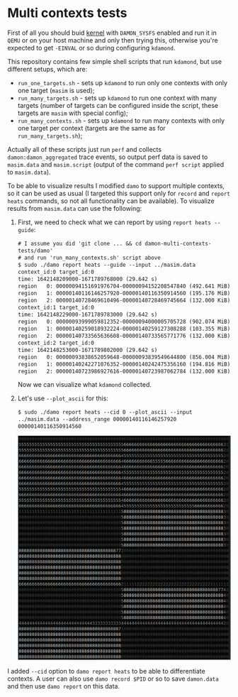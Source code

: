 # Multi contexts tests

First of all you should buid [kernel](https://github.com/onlyoneofme/damon-multi-contexts) with `DAMON_SYSFS` enabled and run it in `QEMU` or on your host machine and only then trying this, otherwise you're expected to get `-EINVAL` or so during configuring `kdamond`.

This repository contains few simple shell scripts that run `kdamond`, but use different setups, which are:
  - `run_one_targets.sh`   - sets up `kdamond` to run only one contexts with only one target (`masim` is used);
  - `run_many_targets.sh`  - sets up `kdamond` to run one context with many targets (number of targets can be configured inside the script, these targets are `masim` with special config);
  - `run_many_contexts.sh` - sets up `kdamond` to run many contexts with only one target per context (targets are the same as for `run_many_targets.sh`);

Actually all of these scripts just run `perf` and collects `damon:damon_aggregated` trace events, so output perf data is saved to `masim.data` and `masim.script` (output of the command `perf script` applied to `masim.data`).

To be able to visualize results I modified `damo` to support multiple contexts, so it can be used as usual (I targeted this support only for `record` and `report heats` commands, so not all functionality can be available). To visualize results from `masim.data` can use the following:

1. First, we need to check what we can report by using `report heats --guide`:
    ```
    # I assume you did 'git clone ... && cd damon-multi-contexts-tests/damo'
    # and run 'run_many_contexts.sh' script above
    $ sudo ./damo report heats --guide --input ../masim.data
    context_id:0 target_id:0
    time: 1642148209000-1671789768000 (29.642 s)
    region   0: 00000094151691976704-00000094152208547840 (492.641 MiB)
    region   1: 00000140116146257920-00000140116350914560 (195.176 MiB)
    region   2: 00000140728469610496-00000140728469745664 (132.000 KiB)
    context_id:1 target_id:0
    time: 1642148229000-1671789783000 (29.642 s)
    region   0: 00000093999059812352-00000094000005705728 (902.074 MiB)
    region   1: 00000140259018932224-00000140259127308288 (103.355 MiB)
    region   2: 00000140733565636608-00000140733565771776 (132.000 KiB)
    context_id:2 target_id:0
    time: 1642148253000-1671789802000 (29.642 s)
    region   0: 00000093838652059648-00000093839549644800 (856.004 MiB)
    region   1: 00000140242271076352-00000140242475356160 (194.816 MiB)
    region   2: 00000140723986927616-00000140723987062784 (132.000 KiB)
    ```
    Now we can visualize what `kdamond` collected.

2. Let's use `--plot_ascii` for this:
   ```
   $ sudo ./damo report heats --cid 0 --plot_ascii --input ../masim.data --address_range 00000140116146257920 00000140116350914560
   ```
   ![damo report from masim zigzag config](https://github.com/onlyoneofme/damon-multi-contexts-tests/blob/main/images/masim-zigzag.png)

I added `--cid` option to `damo report heats` to be able to differentiate contexts. A user can also use `damo record $PID` or so to save `damon.data` and then use `damo report` on this data.
